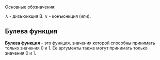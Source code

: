 Основные обозначения:

$\wedge$ - дизъюнкция B.
$\vee$ - конъюнкция (или).

## Булева функция

**Булева функция** - это функция, значения которой способны принимать только значения 0 и 1. Ее аргументы также могут принимать только значения 0 и 1.